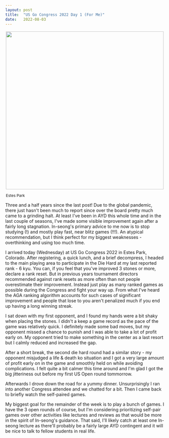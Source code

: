 ```yaml
---
layout: post
title:  "US Go Congress 2022 Day 1 (For Me)"
date:   2022-08-03
---
```


<div style="float:right; align: center; padding: 2px; margin-left: 1em;">
<image width="500"
src="http://swannodette.github.io/baduk/assets/images/estes.jpg"
/>
<p style="font-size: 12px; margin: 1em 0;">Estes Park</p>
</div>


Three and a half years since the last post! Due to the global
pandemic, there just hasn't been much to report since over the board
pretty much came to a grinding halt. At least I've been in AYD this
whole time and in the last couple of seasons, I've made some visible
improvement again after a fairly long stagnation. In-seong's primary
advice to me now is to stop studying (!) and mostly play fast, near
blitz games (!!!). An atypical recommendation, but I think perfect for
my biggest weaknesses - overthinking and using too much time.

I arrived today (Wednesday) at US Go Congress 2022 in Estes Park,
Colorado. After registering, a quick lunch, and a brief decompress, I
headed to the main playing area to participate in the Die Hard at my
last reported rank - 6 kyu. You can, if you feel that you've improved
3 stones or more, declare a rank reset. But in previous years
tournament directors recommended against rank resets as more often
than not people overestimate their improvement. Instead just play as
many ranked games as possible during the Congress and fight your way
up. From what I've heard the AGA ranking algorithm accounts for such
cases of significant improvement and people that lose to you aren't
penalized much if you end up having a long winning streak.

I sat down with my first opponent, and I found my hands were a bit
shaky when placing the stones. I didn't a keep a game record as the
pace of the game was relatively quick. I definitely made some bad
moves, but my opponent missed a chance to punish and I was able to
take a lot of profit early on. My opponent tried to make something in
the center as a last resort but I calmly reduced and increased the
gap.

After a short break, the second die hard round had a similar story -
my opponent misjudged a life & death ko situation and I got a very
large amount of profit early on in the game and smoothly held on while
avoiding complications. I felt quite a bit calmer this time around and
I'm glad I got the big jitteriness out before my first US Open round
tommorrow.

Afterwards I drove down the road for a yummy dinner. Unsurprisingly I
ran into another Congress attendee and we chatted for a bit. Then I
came back to briefly watch the self-paired games.

My biggest goal for the remainder of the week is to play a bunch of
games. I have the 3 open rounds of course, but I'm considering
prioritizing self-pair games over other activities like lectures and
reviews as that would be more in the spirit of In-seong's
guidance. That said, I'll likely catch at least one In-seong lecture
as there'll probably be a fairly large AYD contingent and it will be
nice to talk to fellow students in real life.